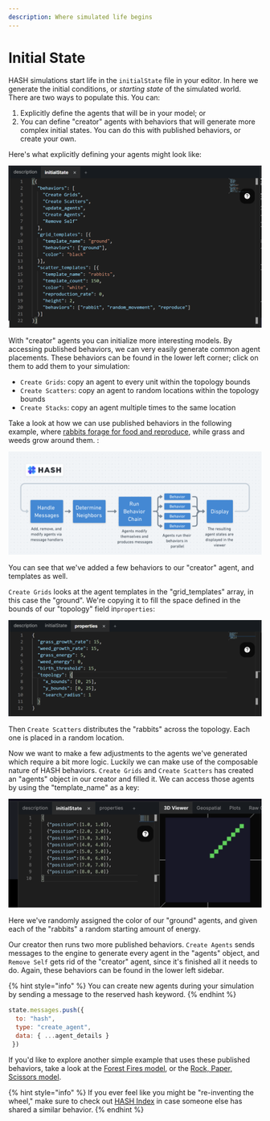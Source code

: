 ```yaml
---
description: Where simulated life begins
---
```


# Initial State

HASH simulations start life in the `initialState` file in your editor. In here we generate the initial conditions, or _starting state_ of the simulated world. There are two ways to populate this. You can:

1. Explicitly define the agents that will be in your model; or
2. You can define "creator" agents with behaviors that will generate more complex initial states. You can do this with published behaviors, or create your own.

Here's what explicitly defining your agents might look like:

![A simple set of agents ](../.gitbook/assets/image%20%288%29.png)

With "creator" agents you can initialize more interesting models. By accessing published behaviors, we can very easily generate common agent placements. These behaviors can be found in the lower left corner; click on them to add them to your simulation:

* `Create Grids`:  copy an agent to every unit within the topology bounds
* `Create Scatters`: copy an agent to random locations within the topology bounds 
* `Create Stacks`: copy an agent multiple times to the same location

Take a look at how we can use published behaviors in the following example, where [rabbits forage for food and reproduce](https://core.hash.ai/simulation/5e7d1664d945ef290d54be43/rabbits-grass-weeds), while grass and weeds grow around them. :

![](../.gitbook/assets/image%20%287%29.png)

You can see that we've added a few behaviors to our "creator" agent, and templates as well.  

`Create Grids` looks at the agent templates in the "grid\_templates" array, in this case the "ground". We're copying it to fill the space defined in the bounds of our "topology" field in`properties`:

![](../.gitbook/assets/image%20%2811%29.png)

Then `Create Scatters` distributes the "rabbits" across the topology. Each one is placed in a random location.

Now we want to make a few adjustments to the agents we've generated which require a bit more logic. Luckily we can make use of the composable nature of HASH behaviors. `Create Grids` and `Create Scatters` has created  an "agents" object in our creator and filled it. We can access those agents by using the "template\_name" as a key: 

![](../.gitbook/assets/image%20%286%29.png)

Here we've randomly assigned the color of our "ground" agents, and given each of the "rabbits" a random starting amount of energy.

Our creator then runs two more published behaviors. `Create Agents` sends messages to the engine to generate every agent in the "agents" object, and `Remove Self`  gets rid of the "creator" agent, since it's finished all it needs to do. Again, these behaviors can be found in the lower left sidebar.

{% hint style="info" %}
You can create new agents during your simulation by sending a message to the reserved hash keyword.
{% endhint %}

```javascript
state.messages.push({
  to: "hash",
  type: "create_agent",
  data: { ...agent_details }
 })

```

If you'd like to explore another simple example that uses these published behaviors, take a look at the [Forest Fires model](https://core.hash.ai/simulation/5e7a36d4d945ef56af54bd3a), or the [Rock,  Paper, Scissors model](https://core.hash.ai/simulation/5e7a44d2d945ef3e5d54bd55).

{% hint style="info" %}
If you ever feel like you might be "re-inventing the wheel," make sure to check out [HASH Index](https://hash.ai/index/search?contentType=Behavior&sort=relevance&query=create&page=1) in case someone else has shared a similar behavior.
{% endhint %}

